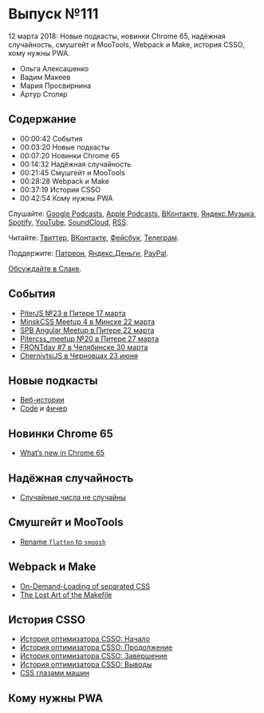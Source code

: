 # Выпуск №111

12 марта 2018: Новые подкасты, новинки Chrome 65, надёжная случайность, смушгейт и MooTools, Webpack и Make, история CSSO, кому нужны PWA.

- Ольга Алексашенко
- Вадим Макеев
- Мария Просвирнина
- Артур Столяр

## Содержание

- 00:00:42 События
- 00:03:20 Новые подкасты
- 00:07:20 Новинки Chrome 65
- 00:14:32 Надёжная случайность
- 00:21:45 Смушгейт и MooTools
- 00:28:28 Webpack и Make
- 00:37:19 История CSSO
- 00:42:54 Кому нужны PWA

Слушайте: [Google Podcasts](https://podcasts.google.com/?feed=aHR0cHM6Ly93ZWItc3RhbmRhcmRzLnJ1L3BvZGNhc3QvZmVlZC8), [Apple Podcasts](https://itunes.apple.com/podcast/id1080500016), [ВКонтакте](https://vk.com/podcasts-32017543), [Яндекс.Музыка](https://music.yandex.ru/album/6245956), [Spotify](https://open.spotify.com/show/3rzAcADjpBpXt73L0epTjV), [YouTube](https://www.youtube.com/playlist?list=PLMBnwIwFEFHcwuevhsNXkFTcadeX5R1Go), [SoundCloud](https://soundcloud.com/web-standards), [RSS](https://web-standards.ru/podcast/feed/).

Читайте: [Твиттер](https://twitter.com/webstandards_ru), [ВКонтакте](https://vk.com/webstandards_ru), [Фейсбук](https://www.facebook.com/webstandardsru), [Телеграм](https://t.me/webstandards_ru).

Поддержите: [Патреон](https://www.patreon.com/webstandards_ru), [Яндекс.Деньги](https://money.yandex.ru/to/41001119329753), [PayPal](https://www.paypal.me/pepelsbey).

[Обсуждайте в Слаке](http://slack.web-standards.ru/).

## События

- [PiterJS №23 в Питере 17 марта](https://meetabit.com/events/piterjs-23)
- [MinskCSS Meetup 4 в Минске 22 марта](https://minskcss.timepad.ru/event/606207/)
- [SPB Angular Meetup в Питере 22 марта](https://meetup.tinkoff.ru/events/spb-angular-meetup)
- [Pitercss_meetup №20 в Питере 27 марта](https://pitercss.timepad.ru/event/679895/)
- [FRONTday #7 в Челябинске 30 марта](https://meetup.house/frontday/)
- [ChernivtsiJS в Черновцах 23 июня](https://chernivtsi.js.org/)

## Новые подкасты

- [Веб-истории](https://marinin.xyz/webstories/)
- [Code](https://codepodcast.com/) и [фичер](https://youtu.be/GdosqnaCkqI)

## Новинки Chrome 65

- [What’s new in Chrome 65](https://youtu.be/_W4GSpoSOZI)

## Надёжная случайность

- [Случайные числа не случайны](https://medium.com/p/252e08e60828)

## Смушгейт и MooTools

- [Rename `flatten` to `smoosh`](https://github.com/tc39/proposal-flatMap/pull/56)

## Webpack и Make

- [On-Demand-Loading of separated CSS](https://twitter.com/wSokra/status/970253245733113856)
- [The Lost Art of the Makefile](http://www.olioapps.com/blog/the-lost-art-of-the-makefile/)

## История CSSO

- [История оптимизатора CSSO: Начало](https://felixit.blog/2018/03/04/istoria-csso-nachalo/)
- [История оптимизатора CSSO: Продолжение](https://felixit.blog/2018/03/04/istoria-csso-prodolzhenie/)
- [История оптимизатора CSSO: Завершение](https://felixit.blog/2018/03/05/istoria-csso-zavershenie/)
- [История оптимизатора CSSO: Выводы](https://felixit.blog/2018/03/05/istoria-csso-vyvody/)
- [CSS глазами машин](https://youtu.be/c2Sw5gmOwmE)

## Кому нужны PWA
